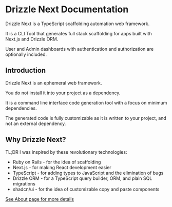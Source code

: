 # Drizzle Next Documentation

Drizzle Next is a TypeScript scaffolding automation web framework.

It is a CLI Tool that generates full stack scaffolding for apps built with Next.js and Drizzle ORM.

User and Admin dashboards with authentication and authorization are optionally included.

## Introduction

Drizzle Next is an ephemeral web framework.

You do not install it into your project as a dependency.

It is a command line interface code generation tool with a focus on minimum dependencies.

The generated code is fully customizable as it is written to your project, and not an external dependency.

## Why Drizzle Next?

TL;DR I was inspired by these revolutionary technologies:

- Ruby on Rails - for the idea of scaffolding
- Next.js - for making React development easier
- TypeScript - for adding types to JavaScript and the elimination of bugs
- Drizzle ORM - for a TypeScript query builder, ORM, and plain SQL migrations
- shadcn/ui - for the idea of customizable copy and paste components

[See About page for more details](/about.md)
